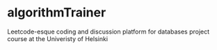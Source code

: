 # algorithmTrainer
Leetcode-esque coding and discussion platform for databases project course at the Univeristy of Helsinki
